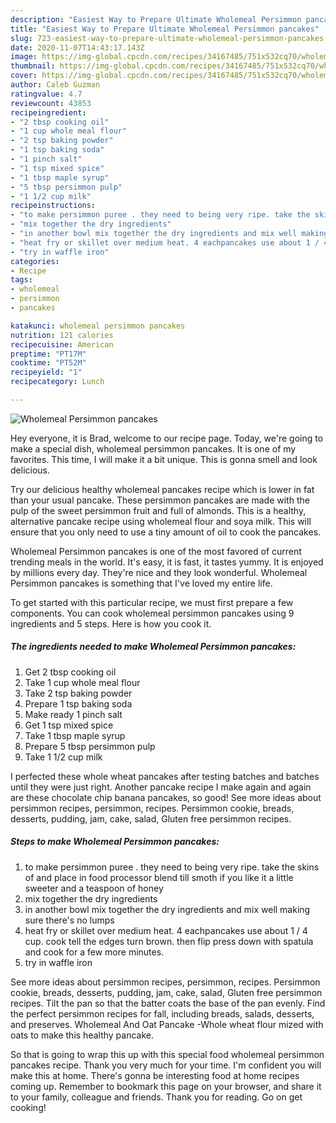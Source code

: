 ```yaml
---
description: "Easiest Way to Prepare Ultimate Wholemeal Persimmon pancakes"
title: "Easiest Way to Prepare Ultimate Wholemeal Persimmon pancakes"
slug: 723-easiest-way-to-prepare-ultimate-wholemeal-persimmon-pancakes
date: 2020-11-07T14:43:17.143Z
image: https://img-global.cpcdn.com/recipes/34167485/751x532cq70/wholemeal-persimmon-pancakes-recipe-main-photo.jpg
thumbnail: https://img-global.cpcdn.com/recipes/34167485/751x532cq70/wholemeal-persimmon-pancakes-recipe-main-photo.jpg
cover: https://img-global.cpcdn.com/recipes/34167485/751x532cq70/wholemeal-persimmon-pancakes-recipe-main-photo.jpg
author: Caleb Guzman
ratingvalue: 4.7
reviewcount: 43853
recipeingredient:
- "2 tbsp cooking oil"
- "1 cup whole meal flour"
- "2 tsp baking powder"
- "1 tsp baking soda"
- "1 pinch salt"
- "1 tsp mixed spice"
- "1 tbsp maple syrup"
- "5 tbsp persimmon pulp"
- "1 1/2 cup milk"
recipeinstructions:
- "to make persimmon puree . they need to being very ripe. take the skins of and place in food processor blend till smoth if you like it a little sweeter and a teaspoon of honey"
- "mix together the dry ingredients"
- "in another bowl mix together the dry ingredients and mix well making sure there&#39;s no lumps"
- "heat fry or skillet over medium heat. 4 eachpancakes use about 1 / 4 cup. cook tell the edges turn brown. then flip press down with spatula and cook for a few more minutes."
- "try in waffle iron"
categories:
- Recipe
tags:
- wholemeal
- persimmon
- pancakes

katakunci: wholemeal persimmon pancakes 
nutrition: 121 calories
recipecuisine: American
preptime: "PT17M"
cooktime: "PT52M"
recipeyield: "1"
recipecategory: Lunch

---
```



![Wholemeal Persimmon pancakes](https://img-global.cpcdn.com/recipes/34167485/751x532cq70/wholemeal-persimmon-pancakes-recipe-main-photo.jpg)

Hey everyone, it is Brad, welcome to our recipe page. Today, we're going to make a special dish, wholemeal persimmon pancakes. It is one of my favorites. This time, I will make it a bit unique. This is gonna smell and look delicious.

Try our delicious healthy wholemeal pancakes recipe which is lower in fat than your usual pancake. These persimmon pancakes are made with the pulp of the sweet persimmon fruit and full of almonds. This is a healthy, alternative pancake recipe using wholemeal flour and soya milk. This will ensure that you only need to use a tiny amount of oil to cook the pancakes.

Wholemeal Persimmon pancakes is one of the most favored of current trending meals in the world. It's easy, it is fast, it tastes yummy. It is enjoyed by millions every day. They're nice and they look wonderful. Wholemeal Persimmon pancakes is something that I've loved my entire life.


To get started with this particular recipe, we must first prepare a few components. You can cook wholemeal persimmon pancakes using 9 ingredients and 5 steps. Here is how you cook it.

<!--inarticleads1-->

##### The ingredients needed to make Wholemeal Persimmon pancakes:

1. Get 2 tbsp cooking oil
1. Take 1 cup whole meal flour
1. Take 2 tsp baking powder
1. Prepare 1 tsp baking soda
1. Make ready 1 pinch salt
1. Get 1 tsp mixed spice
1. Take 1 tbsp maple syrup
1. Prepare 5 tbsp persimmon pulp
1. Take 1 1/2 cup milk


I perfected these whole wheat pancakes after testing batches and batches until they were just right. Another pancake recipe I make again and again are these chocolate chip banana pancakes, so good! See more ideas about persimmon recipes, persimmon, recipes. Persimmon cookie, breads, desserts, pudding, jam, cake, salad, Gluten free persimmon recipes. 

<!--inarticleads2-->

##### Steps to make Wholemeal Persimmon pancakes:

1. to make persimmon puree . they need to being very ripe. take the skins of and place in food processor blend till smoth if you like it a little sweeter and a teaspoon of honey
1. mix together the dry ingredients
1. in another bowl mix together the dry ingredients and mix well making sure there&#39;s no lumps
1. heat fry or skillet over medium heat. 4 eachpancakes use about 1 / 4 cup. cook tell the edges turn brown. then flip press down with spatula and cook for a few more minutes.
1. try in waffle iron


See more ideas about persimmon recipes, persimmon, recipes. Persimmon cookie, breads, desserts, pudding, jam, cake, salad, Gluten free persimmon recipes. Tilt the pan so that the batter coats the base of the pan evenly. Find the perfect persimmon recipes for fall, including breads, salads, desserts, and preserves. Wholemeal And Oat Pancake -Whole wheat flour mized with oats to make this healthy pancake. 

So that is going to wrap this up with this special food wholemeal persimmon pancakes recipe. Thank you very much for your time. I'm confident you will make this at home. There's gonna be interesting food at home recipes coming up. Remember to bookmark this page on your browser, and share it to your family, colleague and friends. Thank you for reading. Go on get cooking!
